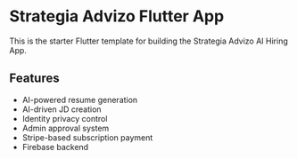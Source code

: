 # Strategia Advizo Flutter App

This is the starter Flutter template for building the Strategia Advizo AI Hiring App.

## Features

- AI-powered resume generation
- AI-driven JD creation
- Identity privacy control
- Admin approval system
- Stripe-based subscription payment
- Firebase backend
